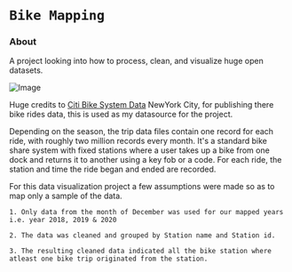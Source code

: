 # `Bike Mapping`


### About
A  project looking into how to process, clean, and visualize huge open datasets.

![Image](https://drive.google.com/uc?export=view&id=12RrVqvfGr7JIgHuept4swzHCWKOchnHF)
 
Huge credits to [Citi Bike System Data](https://ride.citibikenyc.com/system-data) NewYork City, for publishing there bike rides data, this is used as my datasource for the project.

Depending on the season, the trip data files contain one record for each ride, with roughly two million records every month. It's a standard bike share system with fixed stations where a user takes up a bike from one dock and returns it to another using a key fob or a code. For each ride, the station and time the ride began and ended are recorded.


For this data visualization project a few assumptions were made so as to map only a sample of the data.

    1. Only data from the month of December was used for our mapped years i.e. year 2018, 2019 & 2020
    
    2. The data was cleaned and grouped by Station name and Station id.
    
    3. The resulting cleaned data indicated all the bike station where atleast one bike trip originated from the station.


